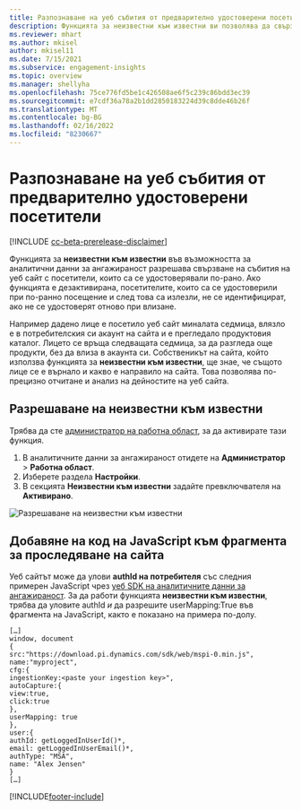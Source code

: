 ```yaml
---
title: Разпознаване на уеб събития от предварително удостоверени посетители с неизвестни към известни
description: Функцията за неизвестни към известни ви позволява да свързвате събития на уеб сайт с посетители, които са се удостоверявали преди това.
ms.reviewer: mhart
ms.author: mkisel
author: mkisel11
ms.date: 7/15/2021
ms.subservice: engagement-insights
ms.topic: overview
ms.manager: shellyha
ms.openlocfilehash: 75ce776fd5be1c426508ae6f5c239c86bdd3ec39
ms.sourcegitcommit: e7cdf36a78a2b1dd2850183224d39c8dde46b26f
ms.translationtype: MT
ms.contentlocale: bg-BG
ms.lasthandoff: 02/16/2022
ms.locfileid: "8230667"
---
```

# <a name="recognize-web-events-from-previously-authenticated-visitors"></a>Разпознаване на уеб събития от предварително удостоверени посетители

[!INCLUDE [cc-beta-prerelease-disclaimer](includes/cc-beta-prerelease-disclaimer.md)]

Функцията за **неизвестни към известни** във възможността за аналитични данни за ангажираност разрешава свързване на събития на уеб сайт с посетители, които са се удостоверявали по-рано. Ако функцията е дезактивирана, посетителите, които са се удостоверили при по-ранно посещение и след това са излезли, не се идентифицират, ако не се удостоверят отново при влизане. 

Например дадено лице е посетило уеб сайт миналата седмица, влязло е в потребителския си акаунт на сайта и е прегледало продуктовия каталог. Лицето се връща следващата седмица, за да разгледа още продукти, без да влиза в акаунта си. Собственикът на сайта, който използва функцията за **неизвестни към известни**, ще знае, че същото лице се е върнало и какво е направило на сайта. Това позволява по-прецизно отчитане и анализ на дейностите на уеб сайта.

## <a name="enable-unknown-to-known"></a>Разрешаване на неизвестни към известни

Трябва да сте [администратор на работна област](user-roles.md), за да активирате тази функция. 

1. В аналитичните данни за ангажираност отидете на **Администратор** > **Работна област**. 
2. Изберете раздела **Настройки**.
3. В секцията **Неизвестни към известни** задайте превключвателя на **Активирано**.

![Разрешаване на неизвестни към известни](media/U2Ktoggle.png "Разрешаване на неизвестни към известни")

## <a name="adding-javascript-code-to-your-sites-tracking-snippet"></a>Добавяне на код на JavaScript към фрагмента за проследяване на сайта

Уеб сайтът може да улови **authId на потребителя** със следния примерен JavaScript чрез [уеб SDK на аналитичните данни за ангажираност](advanced-SDK-implementation.md). За да работи функцията **неизвестни към известни**, трябва да уловите authId *и* да разрешите userMapping:True във фрагмента на JavaScript, както е показано на примера по-долу.

```
[…]
window, document
{
src:"https://download.pi.dynamics.com/sdk/web/mspi-0.min.js",
name:"myproject",
cfg:{
ingestionKey:<paste your ingestion key>",
autoCapture:{
view:true,
click:true
},
userMapping: true
},
user:{
authId: getLoggedInUserId()*,
email: getLoggedInUserEmail()*,
authType: "MSA",
name: "Alex Jensen"
}
[…]
```

[!INCLUDE[footer-include](../includes/footer-banner.md)]
